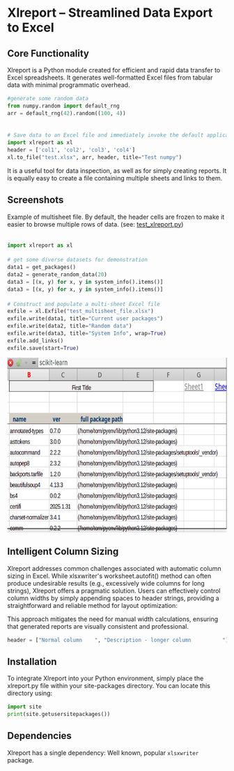 # Xlreport – Streamlined Data Export to Excel


## Core Functionality
Xlreport is a Python module created for efficient and rapid data transfer to Excel spreadsheets. It generates well-formatted Excel files from tabular data with minimal programmatic overhead.
```python
#generate some random data
from numpy.random import default_rng
arr = default_rng(42).random((100, 4))


# Save data to an Excel file and immediately invoke the default application to open it (does not have to be ms excel)
import xlreport as xl
header = ['col1', 'col2', 'col3', 'col4']
xl.to_file("test.xlsx", arr, header, title="Test numpy")

```

 
It is a useful tool for data inspection, as well as for simply creating reports. It is equally easy to create a file containing multiple sheets and links to them.

## Screenshots

Example of multisheet file.
By default, the header cells are frozen to make it easier to browse multiple rows of data. (see: [test_xlreport.py](test_xlreport.py))



```python

import xlreport as xl

# get some diverse datasets for demonstration
data1 = get_packages()
data2 = generate_random_data(20)
data3 = [(x, y) for x, y in system_info().items()]
data3 = [(x, y) for x, y in system_info().items()]

# Construct and populate a multi-sheet Excel file
exfile = xl.Exfile("test_multisheet_file.xlsx")
exfile.write(data1, title="Current user packages")
exfile.write(data2, title="Random data")
exfile.write(data3, title="System Info", wrap=True)
exfile.add_links()
exfile.save(start=True)
```

<p align="center">
<img src="xlreport-gnumeric.gif"   height="400" style="max-width: 100%;max-height: 100%;">
<!-- If you have screenshots you'd like to share, include them here. -->
</p>


## Intelligent Column Sizing

Xlreport addresses common challenges associated with automatic column sizing in Excel. While xlsxwriter's worksheet.autofit() method can often produce undesirable results (e.g., excessively wide columns for long strings), Xlreport offers a pragmatic solution. Users can effectively control column widths by simply appending spaces to header strings, providing a straightforward and reliable method for layout optimization:

This approach mitigates the need for manual width calculations, ensuring that generated reports are visually consistent and professional.
   

```python
header = ["Normal column    ", "Description - longer column          "]
```

## Installation
To integrate Xlreport into your Python environment, simply place the xlreport.py file within your site-packages directory. You can locate this directory using:
```python
import site
print(site.getusersitepackages())
```

## Dependencies

Xlreport has a single dependency: 
Well known, popular ```xlsxwriter``` package.




